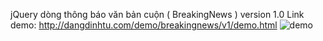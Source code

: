 jQuery dòng thông báo văn bản cuộn ( BreakingNews )
version 1.0
Link demo: http://dangdinhtu.com/demo/breakingnews/v1/demo.html
![demo](https://cloud.githubusercontent.com/assets/6817130/10767426/ac1f56e8-7d0e-11e5-901d-7994888891dc.jpg)
